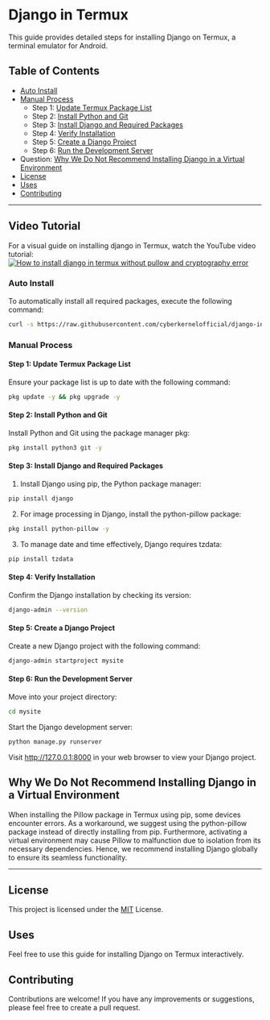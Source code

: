 # Django in Termux
This guide provides detailed steps for installing Django on Termux, a terminal emulator for Android.

## Table of Contents
- [Auto Install](#auto-install)
- [Manual Process](#manual-process)
  - Step 1: [Update Termux Package List](#update-termux-package-list)
  - Step 2: [Install Python and Git](#install-python-and-git)
  - Step 3: [Install Django and Required Packages](#install-django,-and-required-packages)
  - Step 4: [Verify Installation](#verify-installation)
  - Step 5: [Create a Django Project](#create-a-django-project)
  - Step 6: [Run the Development Server](#run-the-development-server)
- Question: [Why We Do Not Recommend Installing Django in a Virtual Environment](#why-we-do-not-recommend-installing-django-in-a-virtual-environment)
- [License](#license)
- [Uses](#uses)
- [Contributing](#contributing)

---

## Video Tutorial
For a visual guide on installing django in Termux, watch the YouTube video tutorial:
[![How to install django in termux without pullow and cryptography error](http://img.youtube.com/vi/LYsJdeZMnBI/0.jpg)](http://www.youtube.com/watch?v=LYsJdeZMnBI "How to install django in termux without pullow and cryptography error")

### Auto Install
To automatically install all required packages, execute the following command:
```bash
curl -s https://raw.githubusercontent.com/cyberkernelofficial/django-in-termux/main/commands.txt | bash
```

### Manual Process
#### Step 1: Update Termux Package List
Ensure your package list is up to date with the following command:
```bash
pkg update -y && pkg upgrade -y
```

#### Step 2: Install Python and Git
Install Python and Git using the package manager pkg:
```bash
pkg install python3 git -y
```

#### Step 3: Install Django and Required Packages
1. Install Django using pip, the Python package manager:
```bash
pip install django
```
2. For image processing in Django, install the python-pillow package:
```bash
pkg install python-pillow -y
```
3. To manage date and time effectively, Django requires tzdata:
```bash
pip install tzdata
```

#### Step 4: Verify Installation
Confirm the Django installation by checking its version:
```bash
django-admin --version
```

#### Step 5: Create a Django Project
Create a new Django project with the following command:
```bash
django-admin startproject mysite
```

#### Step 6: Run the Development Server
Move into your project directory:
```bash
cd mysite
```
Start the Django development server:
```bash
python manage.py runserver
```
Visit http://127.0.0.1:8000 in your web browser to view your Django project.

## Why We Do Not Recommend Installing Django in a Virtual Environment
When installing the Pillow package in Termux using pip, some devices encounter errors.
As a workaround, we suggest using the python-pillow package instead of directly installing from pip.
Furthermore, activating a virtual environment may cause Pillow to malfunction due to isolation from its necessary dependencies.
Hence, we recommend installing Django globally to ensure its seamless functionality.

---

## License
This project is licensed under the [MIT](LICENSE) License.
  
## Uses
Feel free to use this guide for installing Django on Termux interactively.

## Contributing
Contributions are welcome!
If you have any improvements or suggestions, please feel free to create a pull request.
